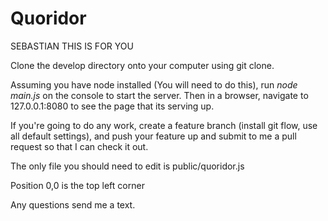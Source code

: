Quoridor
========

SEBASTIAN THIS IS FOR YOU

Clone the develop directory onto your computer using git clone.

Assuming you have node installed (You will need to do this), run *node main.js* on the console to start the server.
Then in a browser, navigate to 127.0.0.1:8080 to see the page that its serving up.

If you're going to do any work, create a feature branch (install git flow, use all default settings), and push your feature up and submit to me a pull request so that I can check it out. 

The only file you should need to edit is public/quoridor.js

Position 0,0 is the top left corner

Any questions send me a text.
